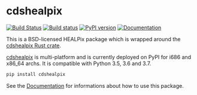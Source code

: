 # cdshealpix

[![Build Status](https://travis-ci.org/cds-astro/cds-healpix-python.svg?branch=master)](https://travis-ci.org/cds-astro/cds-healpix-python)
[![Build status](https://ci.appveyor.com/api/projects/status/obx59vfwehpxf13g/branch/master?svg=true)](https://ci.appveyor.com/project/bmatthieu3/cds-healpix-python/branch/master)
[![PyPI version](https://badge.fury.io/py/cdshealpix.svg)](https://badge.fury.io/py/cdshealpix)
[![Documentation](https://img.shieds.io/badge/Documentation-link-green.svg)](https://cds-astro.github.io/cds-healpix-python/)

This is a BSD-licensed HEALPix package which is wrapped around the [cdshealpix Rust crate](https://github.com/cds-astro/cds-healpix-rust).

[cdshealpix](https://pypi.org/project/cdshealpix/) is multi-platform and is currently deployed on PyPI for i686 and x86_64 archs.
It is compatible with Python 3.5, 3.6 and 3.7.

```bash
pip install cdshealpix
```

See the [Documentation](https://cds-astro.github.io/cds-healpix-python/) for informations about how to use this package.

